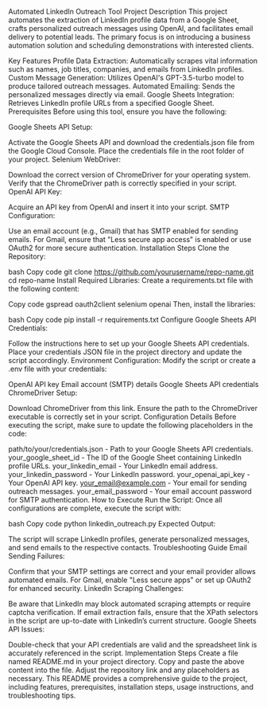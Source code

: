 Automated LinkedIn Outreach Tool
Project Description
This project automates the extraction of LinkedIn profile data from a Google Sheet, crafts personalized outreach messages using OpenAI, and facilitates email delivery to potential leads. The primary focus is on introducing a business automation solution and scheduling demonstrations with interested clients.

Key Features
Profile Data Extraction: Automatically scrapes vital information such as names, job titles, companies, and emails from LinkedIn profiles.
Custom Message Generation: Utilizes OpenAI's GPT-3.5-turbo model to produce tailored outreach messages.
Automated Emailing: Sends the personalized messages directly via email.
Google Sheets Integration: Retrieves LinkedIn profile URLs from a specified Google Sheet.
Prerequisites
Before using this tool, ensure you have the following:

Google Sheets API Setup:

Activate the Google Sheets API and download the credentials.json file from the Google Cloud Console.
Place the credentials file in the root folder of your project.
Selenium WebDriver:

Download the correct version of ChromeDriver for your operating system.
Verify that the ChromeDriver path is correctly specified in your script.
OpenAI API Key:

Acquire an API key from OpenAI and insert it into your script.
SMTP Configuration:

Use an email account (e.g., Gmail) that has SMTP enabled for sending emails.
For Gmail, ensure that "Less secure app access" is enabled or use OAuth2 for more secure authentication.
Installation Steps
Clone the Repository:

bash
Copy code
git clone https://github.com/yourusername/repo-name.git
cd repo-name
Install Required Libraries: Create a requirements.txt file with the following content:

Copy code
gspread
oauth2client
selenium
openai
Then, install the libraries:

bash
Copy code
pip install -r requirements.txt
Configure Google Sheets API Credentials:

Follow the instructions here to set up your Google Sheets API credentials.
Place your credentials JSON file in the project directory and update the script accordingly.
Environment Configuration: Modify the script or create a .env file with your credentials:

OpenAI API key
Email account (SMTP) details
Google Sheets API credentials
ChromeDriver Setup:

Download ChromeDriver from this link.
Ensure the path to the ChromeDriver executable is correctly set in your script.
Configuration Details
Before executing the script, make sure to update the following placeholders in the code:

path/to/your/credentials.json - Path to your Google Sheets API credentials.
your_google_sheet_id - The ID of the Google Sheet containing LinkedIn profile URLs.
your_linkedin_email - Your LinkedIn email address.
your_linkedin_password - Your LinkedIn password.
your_openai_api_key - Your OpenAI API key.
your_email@example.com - Your email for sending outreach messages.
your_email_password - Your email account password for SMTP authentication.
How to Execute
Run the Script: Once all configurations are complete, execute the script with:

bash
Copy code
python linkedin_outreach.py
Expected Output:

The script will scrape LinkedIn profiles, generate personalized messages, and send emails to the respective contacts.
Troubleshooting Guide
Email Sending Failures:

Confirm that your SMTP settings are correct and your email provider allows automated emails.
For Gmail, enable "Less secure apps" or set up OAuth2 for enhanced security.
LinkedIn Scraping Challenges:

Be aware that LinkedIn may block automated scraping attempts or require captcha verification.
If email extraction fails, ensure that the XPath selectors in the script are up-to-date with LinkedIn’s current structure.
Google Sheets API Issues:

Double-check that your API credentials are valid and the spreadsheet link is accurately referenced in the script.
Implementation Steps
Create a file named README.md in your project directory.
Copy and paste the above content into the file.
Adjust the repository link and any placeholders as necessary.
This README provides a comprehensive guide to the project, including features, prerequisites, installation steps, usage instructions, and troubleshooting tips.
